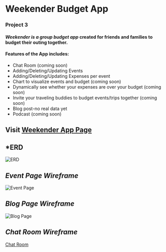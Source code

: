 # **Weekender Budget App**
### Project 3

#### _Weekender is a group budget app_ created for friends and families to budget their outing together. 

#### Features of the App includes:
* Chat Room (coming soon)
* Adding/Deleting/Updating Events
* Adding/Deleting/Updating Expenses per event
* Chart to visualize events and budget (coming soon)
* Dynamically see whether your expenses are over your budget (coming soon)
* Invite your traveling buddies to budget events/trips together (coming soon)
* Blog post-no real data yet
* Podcast (coming soon)

## Visit [Weekender App Page](https://group-budget-app.herokuapp.com/)


## *ERD
![ERD](https://i.imgur.com/WK6SIgxm.jpg)

## *Event Page Wireframe*                                 
![Event Page](https://i.imgur.com/Y4gl31Em.jpg)            

## *Blog Page Wireframe*
![Blog Page](https://i.imgur.com/vnRlhcum.jpg)

## *Chat Room Wireframe*
[Chat Room](https://i.imgur.com/X8Cf930m.jpg)
